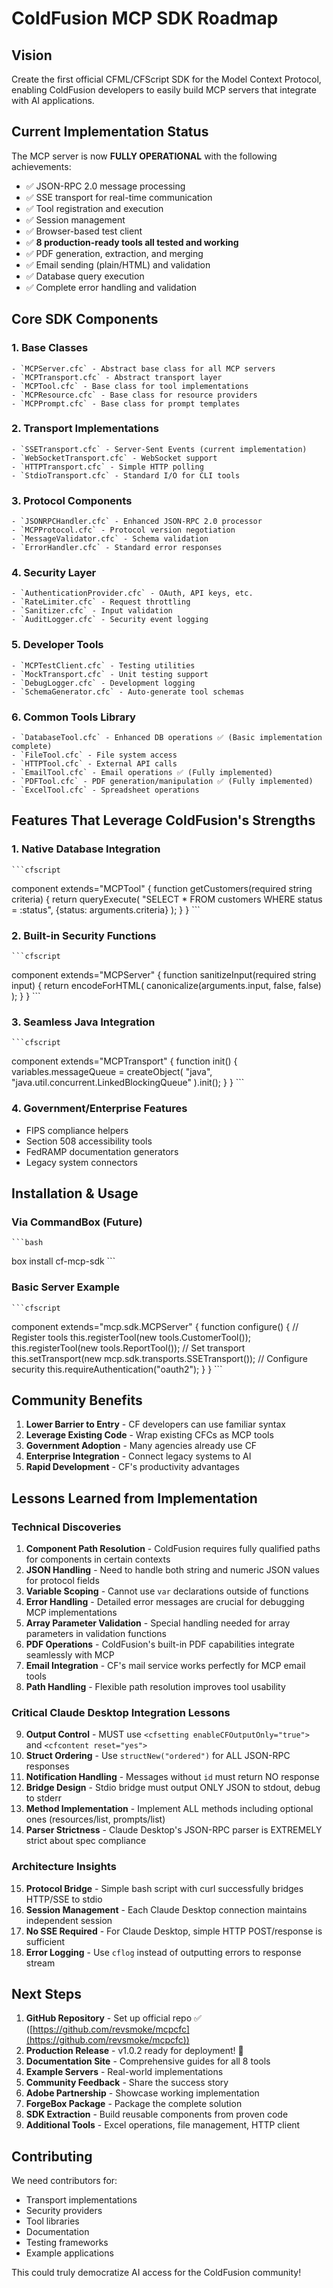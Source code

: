# ColdFusion MCP SDK Roadmap

## Vision

Create the first official CFML/CFScript SDK for the Model Context Protocol, enabling ColdFusion developers to easily build MCP servers that integrate with AI applications.

## Current Implementation Status

The MCP server is now **FULLY OPERATIONAL** with the following achievements:

- ✅ JSON-RPC 2.0 message processing
- ✅ SSE transport for real-time communication
- ✅ Tool registration and execution
- ✅ Session management
- ✅ Browser-based test client
- ✅ **8 production-ready tools all tested and working**
- ✅ PDF generation, extraction, and merging
- ✅ Email sending (plain/HTML) and validation
- ✅ Database query execution
- ✅ Complete error handling and validation

## Core SDK Components

### 1. Base Classes

    - `MCPServer.cfc` - Abstract base class for all MCP servers
    - `MCPTransport.cfc` - Abstract transport layer
    - `MCPTool.cfc` - Base class for tool implementations
    - `MCPResource.cfc` - Base class for resource providers
    - `MCPPrompt.cfc` - Base class for prompt templates

### 2. Transport Implementations

    - `SSETransport.cfc` - Server-Sent Events (current implementation)
    - `WebSocketTransport.cfc` - WebSocket support
    - `HTTPTransport.cfc` - Simple HTTP polling
    - `StdioTransport.cfc` - Standard I/O for CLI tools

### 3. Protocol Components

    - `JSONRPCHandler.cfc` - Enhanced JSON-RPC 2.0 processor
    - `MCPProtocol.cfc` - Protocol version negotiation
    - `MessageValidator.cfc` - Schema validation
    - `ErrorHandler.cfc` - Standard error responses

### 4. Security Layer

    - `AuthenticationProvider.cfc` - OAuth, API keys, etc.
    - `RateLimiter.cfc` - Request throttling
    - `Sanitizer.cfc` - Input validation
    - `AuditLogger.cfc` - Security event logging

### 5. Developer Tools

    - `MCPTestClient.cfc` - Testing utilities
    - `MockTransport.cfc` - Unit testing support
    - `DebugLogger.cfc` - Development logging
    - `SchemaGenerator.cfc` - Auto-generate tool schemas

### 6. Common Tools Library

    - `DatabaseTool.cfc` - Enhanced DB operations ✅ (Basic implementation complete)
    - `FileTool.cfc` - File system access
    - `HTTPTool.cfc` - External API calls
    - `EmailTool.cfc` - Email operations ✅ (Fully implemented)
    - `PDFTool.cfc` - PDF generation/manipulation ✅ (Fully implemented)
    - `ExcelTool.cfc` - Spreadsheet operations

## Features That Leverage ColdFusion's Strengths

### 1. Native Database Integration

    ```cfscript
component extends="MCPTool" {
    function getCustomers(required string criteria) {
        return queryExecute(
            "SELECT * FROM customers
             WHERE status = :status",
            {status: arguments.criteria}
        );
    }
}
    ```

### 2. Built-in Security Functions

    ```cfscript
component extends="MCPServer" {
    function sanitizeInput(required string input) {
        return encodeForHTML(
            canonicalize(arguments.input, false, false)
        );
    }
}
    ```

### 3. Seamless Java Integration

    ```cfscript
component extends="MCPTransport" {
    function init() {
        variables.messageQueue = createObject(
            "java",
            "java.util.concurrent.LinkedBlockingQueue"
        ).init();
    }
}
    ```

### 4. Government/Enterprise Features

- FIPS compliance helpers
- Section 508 accessibility tools
- FedRAMP documentation generators
- Legacy system connectors

## Installation & Usage

### Via CommandBox (Future)

    ```bash
box install cf-mcp-sdk
    ```

### Basic Server Example

    ```cfscript
component extends="mcp.sdk.MCPServer" {
    function configure() {
        // Register tools
        this.registerTool(new tools.CustomerTool());
        this.registerTool(new tools.ReportTool());
        // Set transport
        this.setTransport(new mcp.sdk.transports.SSETransport());
        // Configure security
        this.requireAuthentication("oauth2");
    }
}
    ```

## Community Benefits

1. **Lower Barrier to Entry** - CF developers can use familiar syntax
2. **Leverage Existing Code** - Wrap existing CFCs as MCP tools
3. **Government Adoption** - Many agencies already use CF
4. **Enterprise Integration** - Connect legacy systems to AI
5. **Rapid Development** - CF's productivity advantages

## Lessons Learned from Implementation

### Technical Discoveries
1. **Component Path Resolution** - ColdFusion requires fully qualified paths for components in certain contexts
2. **JSON Handling** - Need to handle both string and numeric JSON values for protocol fields
3. **Variable Scoping** - Cannot use `var` declarations outside of functions
4. **Error Handling** - Detailed error messages are crucial for debugging MCP implementations
5. **Array Parameter Validation** - Special handling needed for array parameters in validation functions
6. **PDF Operations** - ColdFusion's built-in PDF capabilities integrate seamlessly with MCP
7. **Email Integration** - CF's mail service works perfectly for MCP email tools
8. **Path Handling** - Flexible path resolution improves tool usability

### Critical Claude Desktop Integration Lessons
9. **Output Control** - MUST use `<cfsetting enableCFOutputOnly="true">` and `<cfcontent reset="yes">`
10. **Struct Ordering** - Use `structNew("ordered")` for ALL JSON-RPC responses
11. **Notification Handling** - Messages without `id` must return NO response
12. **Bridge Design** - Stdio bridge must output ONLY JSON to stdout, debug to stderr
13. **Method Implementation** - Implement ALL methods including optional ones (resources/list, prompts/list)
14. **Parser Strictness** - Claude Desktop's JSON-RPC parser is EXTREMELY strict about spec compliance

### Architecture Insights
15. **Protocol Bridge** - Simple bash script with curl successfully bridges HTTP/SSE to stdio
16. **Session Management** - Each Claude Desktop connection maintains independent session
17. **No SSE Required** - For Claude Desktop, simple HTTP POST/response is sufficient
18. **Error Logging** - Use `cflog` instead of outputting errors to response stream

## Next Steps

1. **GitHub Repository** - Set up official repo ✅ ([https://github.com/revsmoke/mcpcfc](https://github.com/revsmoke/mcpcfc))
2. **Production Release** - v1.0.2 ready for deployment! 🎉
3. **Documentation Site** - Comprehensive guides for all 8 tools
4. **Example Servers** - Real-world implementations
5. **Community Feedback** - Share the success story
6. **Adobe Partnership** - Showcase working implementation
7. **ForgeBox Package** - Package the complete solution
8. **SDK Extraction** - Build reusable components from proven code
9. **Additional Tools** - Excel operations, file management, HTTP client

## Contributing

We need contributors for:

- Transport implementations
- Security providers
- Tool libraries
- Documentation
- Testing frameworks
- Example applications

This could truly democratize AI access for the ColdFusion community!
